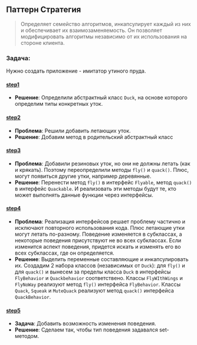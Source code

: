 ## Паттерн Стратегия

> Определяет семейство алгоритмов, инкапсулирует каждый из них и обеспечивает их взаимозаменяемость.
Он позволяет модифицировать алгоритмы независимо от их использования на стороне клиента.

### Задача:

Нужно создать приложение - имитатор утиного пруда.

#### [step1](step1)
- **Решение**: Определили абстрактный класс `Duck`, на основе которого определим типы конкретных уток.

#### [step2](step2)
- **Проблема**: Решили добавить летающих уток.
- **Решение**: Добавим метод в родительский абстрактный класс

#### [step3](step3)

- **Проблема**: Добавили резиновых уток, но они не должны летать (как и крякать).
Поэтому переопределили методы `fly()` и `quack()`. Плюс, могут появиться другие утки, например деревянные.
- **Решение**: Перенести метод `fly()` в интерфейс `Flyable`, метод `quack()` в интерфейс `Quackable`.
И реализовать эти методы будут те, кто может выполнять данные функции через интерфейсы.

#### [step4](step4)
- **Проблема**: Реализация интерфейсов решает проблему частично и исключают повторного использования кода.
Плюс летающие утки могут летать по-разному.
Поведение изменяется в субклассах, а некоторые поведения присутствуют не во всех субклассах.
Если изменится аспект поведения, придется искать и изменять его во всех субклассах, где он определяется.
- **Решение**: Выделить переменные составляющие и инкапсулировать их.
Создадим 2 набора классов (независимых от `Duck`): для `fly()` и для `quack()` и вынесем за пределы класса `Duck` в
интерфейсы `FlyBehavior` и `Quackbehavior` соответствено.
Классы `FlyWIthWings` и `FlyNoWay` реализуют метод `fly()` интерфейса `FlyBehavior`.
Классы `Quack`, `Squeak` и `MuteQuack` реализуют метод `quack()` интерфейса `QuackBehavior`.

#### [step5](step5)
- **Задача**: Добавить возможность изменения поведения.
- **Решение**: Сделаем так, чтобы тип поведения задавался set-методом.
